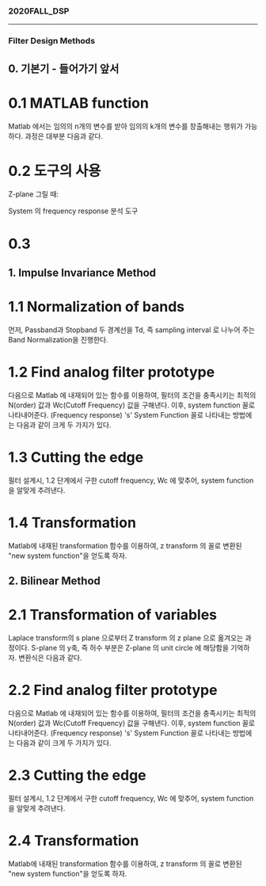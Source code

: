 ### 2020FALL_DSP
-------------------------
### Filter Design Methods

## 0. 기본기 - 들어가기 앞서
# 0.1 MATLAB function
Matlab 에서는 임의의 n개의 변수를 받아 임의의 k개의 변수를 창출해내는 행위가 가능하다. 
과정은 대부분 다음과 같다. 

# 0.2 도구의 사용
Z-plane 그릴 때:

System 의 frequency response 분석 도구

# 0.3 
## 1. Impulse Invariance Method
# 1.1 Normalization of bands
먼저, Passband과 Stopband 두 경계선을 Td, 즉 sampling interval 로 나누어 주는 Band Normalization을 진행한다. 
# 1.2 Find analog filter prototype
다음으로 Matlab 에 내재되어 있는 함수를 이용하여, 필터의 조건을 충족시키는 최적의 N(order) 값과 Wc(Cutoff Frequency) 값을 구해낸다. 
이후, system function 꼴로 나타내어준다. (Frequency response)
's'
System Function 꼴로 나타내는 방법에는 다음과 같이 크게 두 가지가 있다.

# 1.3 Cutting the edge
필터 설계시, 1.2 단계에서 구한 cutoff frequency, Wc 에 맞추어, system function 을 알맞게 추려낸다. 

# 1.4 Transformation 
Matlab에 내재된 transformation 함수를 이용하여, z transform 의 꼴로 변환된 "new system function"을 얻도록 하자.



## 2. Bilinear Method
# 2.1 Transformation of variables
Laplace transform의 s plane 으로부터 Z transform 의 z plane 으로 옮겨오는 과정이다. 
S-plane 의 y축, 즉 허수 부분은 Z-plane 의 unit circle 에 해당함을 기억하자. 
변환식은 다음과 같다. 

# 2.2 Find analog filter prototype
다음으로 Matlab 에 내재되어 있는 함수를 이용하여, 필터의 조건을 충족시키는 최적의 N(order) 값과 Wc(Cutoff Frequency) 값을 구해낸다. 
이후, system function 꼴로 나타내어준다. (Frequency response)
's'
System Function 꼴로 나타내는 방법에는 다음과 같이 크게 두 가지가 있다.

# 2.3 Cutting the edge
필터 설계시, 1.2 단계에서 구한 cutoff frequency, Wc 에 맞추어, system function 을 알맞게 추려낸다. 

# 2.4 Transformation 
Matlab에 내재된 transformation 함수를 이용하여, z transform 의 꼴로 변환된 "new system function"을 얻도록 하자.
